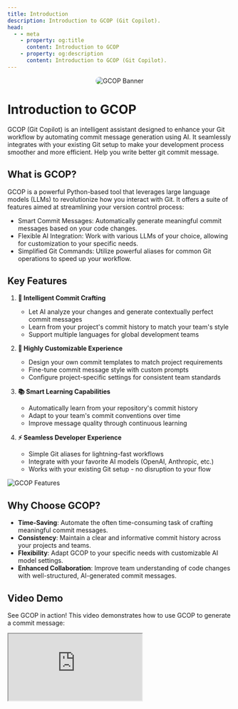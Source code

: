 ```yaml
---
title: Introduction
description: Introduction to GCOP (Git Copilot).
head:
  - - meta
    - property: og:title
      content: Introduction to GCOP
    - property: og:description
      content: Introduction to GCOP (Git Copilot).
---
```


<p align="center">
   <img src="/banner.png" alt="GCOP Banner" style="border-radius: 15px;">
</p>

# Introduction to GCOP

GCOP (Git Copilot) is an intelligent assistant designed to enhance your Git workflow by automating commit message generation using AI. It seamlessly integrates with your existing Git setup to make your development process smoother and more efficient. Help you write better git commit message.

## What is GCOP?

GCOP is a powerful Python-based tool that leverages large language models (LLMs) to revolutionize how you interact with Git. It offers a suite of features aimed at streamlining your version control process:

- Smart Commit Messages: Automatically generate meaningful commit messages based on your code changes.
- Flexible AI Integration: Work with various LLMs of your choice, allowing for customization to your specific needs.
- Simplified Git Commands: Utilize powerful aliases for common Git operations to speed up your workflow.

## Key Features

1. **🤖 Intelligent Commit Crafting**
   - Let AI analyze your changes and generate contextually perfect commit messages
   - Learn from your project's commit history to match your team's style
   - Support multiple languages for global development teams

2. **🎨 Highly Customizable Experience**
   - Design your own commit templates to match project requirements
   - Fine-tune commit message style with custom prompts
   - Configure project-specific settings for consistent team standards

3. **📚 Smart Learning Capabilities**
   - Automatically learn from your repository's commit history
   - Adapt to your team's commit conventions over time
   - Improve message quality through continuous learning

4. **⚡ Seamless Developer Experience**
   - Simple Git aliases for lightning-fast workflows
   - Integrate with your favorite AI models (OpenAI, Anthropic, etc.)
   - Works with your existing Git setup - no disruption to your flow

![GCOP Features](/images/git-ac-banner.png)

## Why Choose GCOP?

- **Time-Saving**: Automate the often time-consuming task of crafting meaningful commit messages.
- **Consistency**: Maintain a clear and informative commit history across your projects and teams.
- **Flexibility**: Adapt GCOP to your specific needs with customizable AI model settings.
- **Enhanced Collaboration**: Improve team understanding of code changes with well-structured, AI-generated commit messages.

## Video Demo

See GCOP in action! This video demonstrates how to use GCOP to generate a commit message:

<script setup>
import IFrame from '/components/iframe.vue'
</script>

<IFrame src="https://www.youtube.com/embed/j7qKI_TdhXs" />

This video demonstrates how to use GCOP to generate a commit message:

<IFrame src="https://www.youtube.com/embed/iP5qYxFaLS4" />

## How is the quality?

You can see examples of commit messages generated by GCOP from the [gcop GitHub repo commit history](https://github.com/Undertone0809/gcop/commits/main/). All commit messages in the GCOP GitHub repo are generated by GCOP.

![Commit Message Quality](/images/commit-message-quality.png)

## Getting Started

To begin using GCOP and transform your Git experience:

1. Ensure you have Python 3.8 or newer and Git installed on your system.
2. Install GCOP using pip: `pip install gcop`
3. Initialize GCOP with `gcop init` to set up aliases in your Git configuration.
4. Configure your preferred AI model using `git gconfig`.

For detailed installation and configuration instructions, refer to our [Quick Start Guide](./quick-start.md).

Embrace the power of AI in your Git workflow with GCOP and elevate your development process today!
